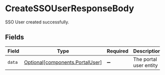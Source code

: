 # CreateSSOUserResponseBody

SSO User created successfully.


## Fields

| Field                                                                | Type                                                                 | Required                                                             | Description                                                          |
| -------------------------------------------------------------------- | -------------------------------------------------------------------- | -------------------------------------------------------------------- | -------------------------------------------------------------------- |
| `data`                                                               | [Optional[components.PortalUser]](../../models/shared/portaluser.md) | :heavy_minus_sign:                                                   | The portal user entity                                               |